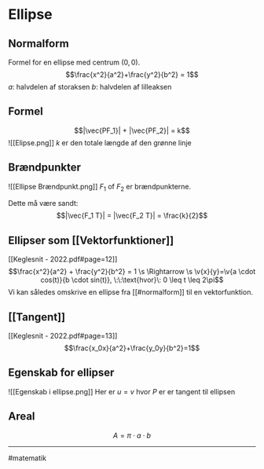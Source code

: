 # Ellipse

## Normalform
Formel for en ellipse med centrum $(0,0)$.
$$\frac{x^2}{a^2}+\frac{y^2}{b^2} = 1$$
$a$: halvdelen af storaksen
$b$: halvdelen af lilleaksen



## Formel
$$|\vec{PF_1}| + |\vec{PF_2}| = k$$
![[Elipse.png]]
$k$ er den totale længde af den grønne linje

## Brændpunkter
![[Ellipse Brændpunkt.png]]
$F_1$ of $F_2$ er brændpunkterne.

Dette må være sandt:
$$|\vec{F_1 T}| = |\vec{F_2 T}| = \frac{k}{2}$$
## Ellipser som [[Vektorfunktioner]]
[[Keglesnit - 2022.pdf#page=12]]
$$\frac{x^2}{a^2} + \frac{y^2}{b^2} = 1 \s \Rightarrow \s \v{x}{y}=\v{a \cdot cos(t)}{b \cdot sin(t)}, \:\:\text{hvor}\: 0 \leq t \leq 2\pi$$
Vi kan således omskrive en ellipse fra [[#normalform]] til en vektorfunktion. 

## [[Tangent]]
[[Keglesnit - 2022.pdf#page=13]]
$$\frac{x_0x}{a^2}+\frac{y_0y}{b^2}=1$$

## Egenskab for ellipser
![[Egenskab i ellipse.png]]
Her er $u=v$ hvor $P$ er er tangent til ellipsen


## Areal
$$A=\pi \cdot a \cdot b$$

---
#matematik 
